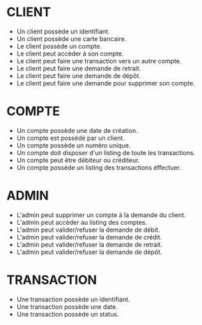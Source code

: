# CLIENT
- Un client possède un identifiant.
- Un client possède une carte bancaire.
- Le client possède un compte.
- Le client peut accèder à son compte.
- Le client peut faire une transaction vers un autre compte.
- Le client peut faire une demande de retrait.
- Le client peut faire une demande de dépôt.
- Le client peut faire une demande pour supprimer son compte.

# COMPTE
- Un compte possède une date de création.
- Un compte est possédé par un client.
- Un compte possède un numéro unique.
- Un compte doit disposer d'un listing de toute les transactions.
- Un compte peut être débiteur ou créditeur.
- Un compte posséde un listing des transactions éffectuer. 

# ADMIN
- L'admin peut supprimer un compte à la demande du client.
- L'admin peut accèder au listing des comptes.
- L'admin peut valider/refuser la demande de débit.
- L'admin peut valider/refuser la demande de crédit.
- L'admin peut valider/refuser la demande de retrait.
- L'admin peut valider/refuser la demande de dépôt.

# TRANSACTION
- Une transaction possède un identifiant.
- Une transaction possède une date.
- Une transaction possède un status.